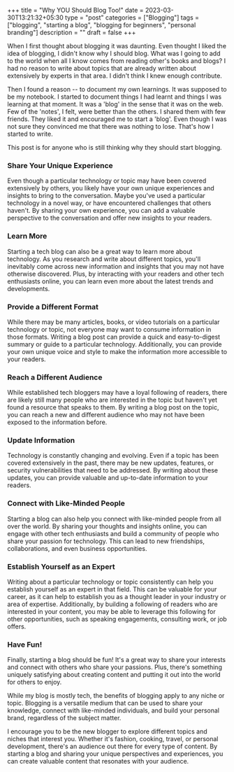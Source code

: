 +++
title       = "Why YOU Should Blog Too!"
date        = 2023-03-30T13:21:32+05:30
type        = "post"
categories  = ["Blogging"]
tags        = ["blogging", "starting a blog", "blogging for beginners", "personal branding"]
description = ""
draft       = false
+++


When I first thought about blogging it was daunting. Even thought I liked the
idea of blogging, I didn't know why I should blog. What was I going to add to
the world when all I know comes from reading other's books and blogs? I had no
reason to write about topics that are already written about extensively by
experts in that area. I didn't think I knew enough contribute. 

Then I found a reason -- to document my own learnings. It was supposed to be my
notebook. I started to document things I had learnt and things I was learning at
that moment. It was a 'blog' in the sense that it was on the web. Few of the
'notes', I felt, were better than the others. I shared them with few friends.
They liked it and encouraged me to start a 'blog'. Even though I was not sure
they convinced me that there was nothing to lose. That's how I started to write.

This post is for anyone who is still thinking why they should start blogging.

### Share Your Unique Experience
Even though a particular technology or topic may have been covered extensively
by others, you likely have your own unique experiences and insights to bring to
the conversation. Maybe you've used a particular technology in a novel way, or
have encountered challenges that others haven't. By sharing your own experience,
you can add a valuable perspective to the conversation and offer new insights to
your readers.

### Learn More
Starting a tech blog can also be a great way to learn more about technology. As
you research and write about different topics, you'll inevitably come across new
information and insights that you may not have otherwise discovered. Plus, by
interacting with your readers and other tech enthusiasts online, you can learn
even more about the latest trends and developments.

### Provide a Different Format
While there may be many articles, books, or video tutorials on a particular
technology or topic, not everyone may want to consume information in those
formats. Writing a blog post can provide a quick and easy-to-digest summary or
guide to a particular technology. Additionally, you can provide your own unique
voice and style to make the information more accessible to your readers.

### Reach a Different Audience
While established tech bloggers may have a loyal following of readers, there are
likely still many people who are interested in the topic but haven't yet found a
resource that speaks to them. By writing a blog post on the topic, you can reach
a new and different audience who may not have been exposed to the information
before.

### Update Information
Technology is constantly changing and evolving. Even if a topic has been covered
extensively in the past, there may be new updates, features, or security
vulnerabilities that need to be addressed. By writing about these updates, you
can provide valuable and up-to-date information to your readers.

### Connect with Like-Minded People
Starting a blog can also help you connect with like-minded people from all over
the world. By sharing your thoughts and insights online, you can engage with
other tech enthusiasts and build a community of people who share your passion
for technology. This can lead to new friendships, collaborations, and even
business opportunities.

### Establish Yourself as an Expert
Writing about a particular technology or topic consistently can help you
establish yourself as an expert in that field. This can be valuable for your
career, as it can help to establish you as a thought leader in your industry or
area of expertise. Additionally, by building a following of readers who are
interested in your content, you may be able to leverage this following for other
opportunities, such as speaking engagements, consulting work, or job offers.

### Have Fun!
Finally, starting a blog should be fun! It's a great way to share your
interests and connect with others who share your passions. Plus, there's
something uniquely satisfying about creating content and putting it out into the
world for others to enjoy.


While my blog is mostly tech, the benefits of blogging apply to any niche or
topic. Blogging is a versatile medium that can be used to share your knowledge,
connect with like-minded individuals, and build your personal brand, regardless
of the subject matter.

I encourage you to be the new blogger to explore different topics and niches
that interest you. Whether it's fashion, cooking, travel, or personal
development, there's an audience out there for every type of content. By
starting a blog and sharing your unique perspectives and experiences, you can
create valuable content that resonates with your audience.


